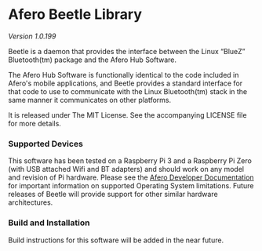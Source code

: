 # Afero Beetle Library
*Version 1.0.199*

Beetle is a daemon that provides the interface between the Linux “BlueZ” Bluetooth(tm) package and the Afero Hub Software.

The Afero Hub Software is functionally identical to the code included in Afero's mobile applications, and Beetle provides a standard interface for that code to use to communicate with the Linux Bluetooth(tm) stack in the same manner it communicates on other platforms.

It is released under The MIT License. See the accompanying LICENSE file for more details.
### Supported Devices

This software has been tested on a Raspberry Pi 3 and a Raspberry Pi Zero (with USB attached Wifi and BT adapters) and should work on any model and revision of Pi hardware. Please see the [Afero Developer Documentation][link1] for important information on supported Operating System limitations. Future releases of Beetle will provide support for other similar hardware architectures.
   
### Build and Installation
Build instructions for this software will be added in the near future.

[link1]: http://developer.afero.io/docs/en/?target=StandaloneHub.html
